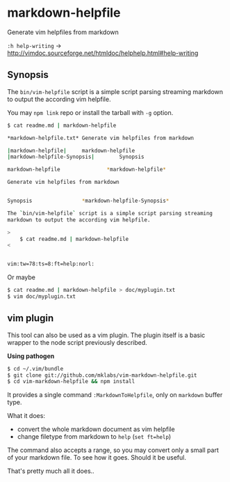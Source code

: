 
# markdown-helpfile

Generate vim helpfiles from markdown

`:h help-writing` -> http://vimdoc.sourceforge.net/htmldoc/helphelp.html#help-writing

## Synopsis

The `bin/vim-helpfile` script is a simple script parsing streaming
markdown to output the according vim helpfile.

You may `npm link` repo or install the tarball with `-g` option.

```sh
$ cat readme.md | markdown-helpfile

*markdown-helpfile.txt*	Generate vim helpfiles from markdown

|markdown-helpfile|		markdown-helpfile
|markdown-helpfile-Synopsis|		Synopsis

markdown-helpfile				*markdown-helpfile*

Generate vim helpfiles from markdown


Synopsis				*markdown-helpfile-Synopsis*

The `bin/vim-helpfile` script is a simple script parsing streaming
markdown to output the according vim helpfile.

>
    $ cat readme.md | markdown-helpfile
<


vim:tw=78:ts=8:ft=help:norl:
```

Or maybe

```sh
$ cat readme.md | markdown-helpfile > doc/myplugin.txt
$ vim doc/myplugin.txt
```

## vim plugin

This tool can also be used as a vim plugin. The plugin itself is a basic
wrapper to the node script previously described.

**Using pathogen**

```sh
$ cd ~/.vim/bundle
$ git clone git://github.com/mklabs/vim-markdown-helpfile.git
$ cd vim-markdown-helpfile && npm install
```

It provides a single command `:MarkdownToHelpfile`, only on `markdown` buffer type.

What it does:

* convert the whole markdown document as vim helpfile
* change filetype from markdown to `help` (`set ft=help`)

The command also accepts a range, so you may convert only a small part of your
markdown file. To see how it goes. Should it be useful.

That's pretty much all it does..

